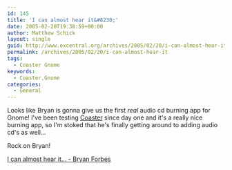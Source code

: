 ```yaml
---
id: 145
title: 'I can almost hear it&#8230;'
date: 2005-02-20T19:38:59+00:00
author: Matthew Schick
layout: single
guid: http://www.excentral.org/archives/2005/02/20/i-can-almost-hear-it/
permalink: /archives/2005/02/20/i-can-almost-hear-it
tags:
  - Coaster Gnome
keywords:
  - Coaster,Gnome
categories:
  - General
---
```

Looks like Bryan is gonna give us the first <em>real</em> audio cd burning app for Gnome!  I've been testing <a href="http://www.coaster-burn.org/">Coaster</a> since day one and it's a really nice burning app, so I'm stoked that he's finally getting around to adding audio cd's as well...

Rock on Bryan!

<a href="http://www.reigndropsfall.net/index.php?itemid=141">I can almost hear it... - Bryan Forbes</a>
